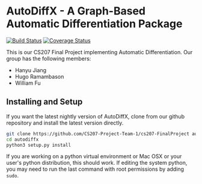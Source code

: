 # AutoDiffX - A Graph-Based Automatic Differentiation Package

[![Build Status](https://travis-ci.org/CS207-Project-Team-1/cs207-FinalProject.svg?branch=master)](https://travis-ci.org/CS207-Project-Team-1/cs207-FinalProject)
[![Coverage Status](https://coveralls.io/repos/github/CS207-Project-Team-1/cs207-FinalProject/badge.svg?branch=master)](https://coveralls.io/github/CS207-Project-Team-1/cs207-FinalProject?branch=master)

This is our CS207 Final Project implementing Automatic Differentiation. Our group has the following members:

* Hanyu Jiang
* Hugo Ramambason
* William Fu


## Installing and Setup

If you want the latest nightly version of AutoDiffX, clone from our github
repository and install the latest version directly.

```bash
git clone https://github.com/CS207-Project-Team-1/cs207-FinalProject autodiffx
cd autodiffx
python3 setup.py install
```

If you are working on a python virtual environment or Mac OSX or your user's
python distribution, this should work. If editing the system python, you may
need to run the last command with root permissions by adding `sudo`.
